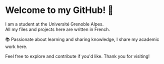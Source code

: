 # Welcome to my GitHub! 👋

I am a student at the Université Grenoble Alpes.  
All my files and projects here are written in French.  

📚 Passionate about learning and sharing knowledge, I share my academic work here.  

Feel free to explore and contribute if you'd like. Thank you for visiting! 
